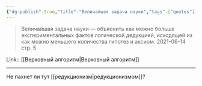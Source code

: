 ```yaml
---
{"dg-publish":true,"title":"Величайшая задача науки","tags":["quotes"],"date":"2021-06-14T20:29:00+04:00","modified_at":"2023-01-08T20:16:17+04:00","permalink":"/quotes/202106142029/","dgHomeLink":false,"dgPassFrontmatter":true}
---
```



> Величайшая задача науки — объяснить как можно больше экспериментальных фактов логической дедукцией, исходящей из как можно меньшего количества гипотез и аксиом.
	2021-06-14 стр. 5

Link:: [[Верховный алгоритм|Верховный алгоритм]]

---

Не пахнет ли тут [[редукционизм|редукционизмом]]?
